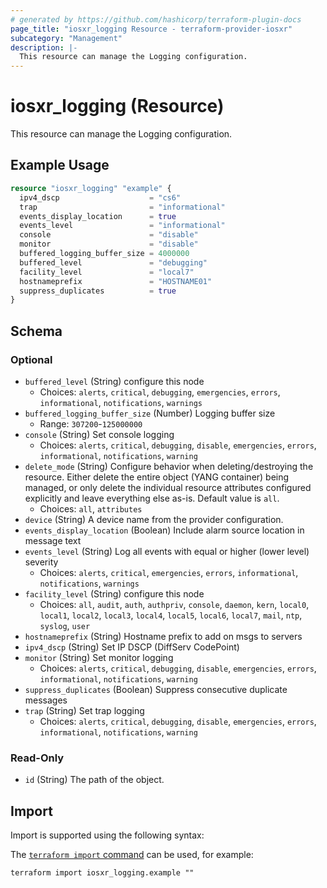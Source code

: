 ```yaml
---
# generated by https://github.com/hashicorp/terraform-plugin-docs
page_title: "iosxr_logging Resource - terraform-provider-iosxr"
subcategory: "Management"
description: |-
  This resource can manage the Logging configuration.
---
```


# iosxr_logging (Resource)

This resource can manage the Logging configuration.

## Example Usage

```terraform
resource "iosxr_logging" "example" {
  ipv4_dscp                    = "cs6"
  trap                         = "informational"
  events_display_location      = true
  events_level                 = "informational"
  console                      = "disable"
  monitor                      = "disable"
  buffered_logging_buffer_size = 4000000
  buffered_level               = "debugging"
  facility_level               = "local7"
  hostnameprefix               = "HOSTNAME01"
  suppress_duplicates          = true
}
```

<!-- schema generated by tfplugindocs -->
## Schema

### Optional

- `buffered_level` (String) configure this node
  - Choices: `alerts`, `critical`, `debugging`, `emergencies`, `errors`, `informational`, `notifications`, `warnings`
- `buffered_logging_buffer_size` (Number) Logging buffer size
  - Range: `307200`-`125000000`
- `console` (String) Set console logging
  - Choices: `alerts`, `critical`, `debugging`, `disable`, `emergencies`, `errors`, `informational`, `notifications`, `warning`
- `delete_mode` (String) Configure behavior when deleting/destroying the resource. Either delete the entire object (YANG container) being managed, or only delete the individual resource attributes configured explicitly and leave everything else as-is. Default value is `all`.
  - Choices: `all`, `attributes`
- `device` (String) A device name from the provider configuration.
- `events_display_location` (Boolean) Include alarm source location in message text
- `events_level` (String) Log all events with equal or higher (lower level) severity
  - Choices: `alerts`, `critical`, `emergencies`, `errors`, `informational`, `notifications`, `warnings`
- `facility_level` (String) configure this node
  - Choices: `all`, `audit`, `auth`, `authpriv`, `console`, `daemon`, `kern`, `local0`, `local1`, `local2`, `local3`, `local4`, `local5`, `local6`, `local7`, `mail`, `ntp`, `syslog`, `user`
- `hostnameprefix` (String) Hostname prefix to add on msgs to servers
- `ipv4_dscp` (String) Set IP DSCP (DiffServ CodePoint)
- `monitor` (String) Set monitor logging
  - Choices: `alerts`, `critical`, `debugging`, `disable`, `emergencies`, `errors`, `informational`, `notifications`, `warning`
- `suppress_duplicates` (Boolean) Suppress consecutive duplicate messages
- `trap` (String) Set trap logging
  - Choices: `alerts`, `critical`, `debugging`, `disable`, `emergencies`, `errors`, `informational`, `notifications`, `warning`

### Read-Only

- `id` (String) The path of the object.

## Import

Import is supported using the following syntax:

The [`terraform import` command](https://developer.hashicorp.com/terraform/cli/commands/import) can be used, for example:

```shell
terraform import iosxr_logging.example ""
```
